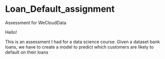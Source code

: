 # Loan_Default_assignment
Assessment for WeCloudData

Hello!

This is an assessment I had for a data science course. Given a dataset bank loans, we have to create a model to predict which customers are likely to default on their loans
